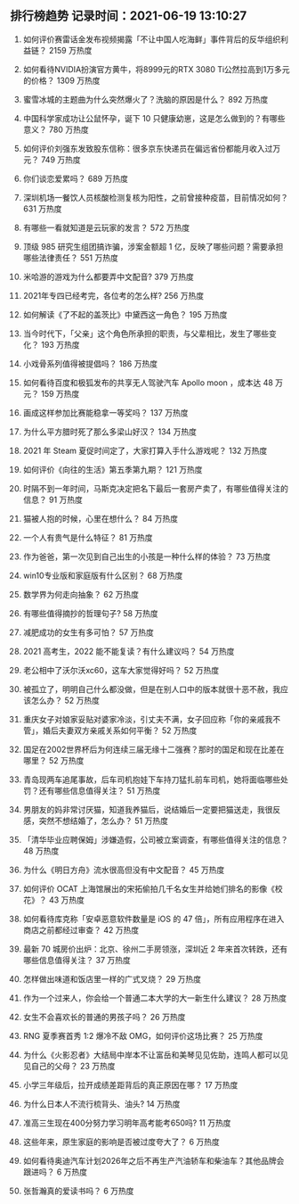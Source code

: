 
## 排行榜趋势 记录时间：2021-06-19 13:10:27
  
  1. 如何评价赛雷话金发布视频揭露「不让中国人吃海鲜」事件背后的反华组织利益链？ 2159 万热度
    
  2. 如何看待NVIDIA扮演官方黄牛，将8999元的RTX 3080 Ti公然拉高到1万多元的价格？ 1309 万热度
    
  3. 蜜雪冰城的主题曲为什么突然爆火了？洗脑的原因是什么？ 892 万热度
    
  4. 中国科学家成功让公鼠怀孕，诞下 10 只健康幼崽，这是怎么做到的？有哪些意义？ 780 万热度
    
  5. 如何评价刘强东发致股东信称：很多京东快递员在偏远省份都能月收入过万元？ 749 万热度
    
  6. 你们谈恋爱累吗？ 689 万热度
    
  7. 深圳机场一餐饮人员核酸检测复核为阳性，之前曾接种疫苗，目前情况如何？ 631 万热度
    
  8. 有哪些一看就知道是云玩家的发言？ 572 万热度
    
  9. 顶级 985 研究生组团搞诈骗，涉案金额超 1 亿，反映了哪些问题？需要承担哪些法律责任？ 551 万热度
    
  10. 米哈游的游戏为什么都要弄中文配音? 379 万热度
    
  11. 2021年专四已经考完，各位考的怎么样? 256 万热度
    
  12. 如何解读《了不起的盖茨比》中黛西这一角色？ 195 万热度
    
  13. 当今时代下，「父亲」这个角色所承担的职责，与父辈相比，发生了哪些变化？ 193 万热度
    
  14. 小戏骨系列值得被提倡吗？ 186 万热度
    
  15. 如何看待百度和极狐发布的共享无人驾驶汽车 Apollo moon ，成本达 48 万元？ 159 万热度
    
  16. 画成这样参加比赛能稳拿一等奖吗？ 137 万热度
    
  17. 为什么平方腊时死了那么多梁山好汉？ 134 万热度
    
  18. 2021 年 Steam 夏促时间定了，大家打算入手什么游戏呢？ 132 万热度
    
  19. 如何评价《向往的生活》第五季第九期？ 121 万热度
    
  20. 时隔不到一年时间，马斯克决定把名下最后一套房产卖了，有哪些值得关注的信息？ 91 万热度
    
  21. 猫被人抱的时候，心里在想什么？ 84 万热度
    
  22. 一个人有贵气是什么特征？ 81 万热度
    
  23. 作为爸爸，第一次见到自己出生的小孩是一种什么样的体验？ 73 万热度
    
  24. win10专业版和家庭版有什么区别？ 68 万热度
    
  25. 数学界为何走向抽象？ 62 万热度
    
  26. 有哪些值得摘抄的哲理句子? 58 万热度
    
  27. 减肥成功的女生有多可怕？ 57 万热度
    
  28. 2021 高考生，2022 能不能复读？有什么建议吗？ 54 万热度
    
  29. 老公相中了沃尔沃xc60，这车大家觉得好吗？ 52 万热度
    
  30. 被孤立了，明明自己什么都没做，但是在别人口中的版本就很十恶不赦，我应该怎么办？ 52 万热度
    
  31. 重庆女子对娘家妥贴对婆家冷淡，引丈夫不满，女子回应称「你的亲戚我不管」，婚后夫妻双方亲戚关系如何平衡？ 52 万热度
    
  32. 国足在2002世界杯后为何连续三届无缘十二强赛？那时的国足和现在比差在哪里？ 52 万热度
    
  33. 青岛现两车追尾事故，后车司机抱娃下车持刀猛扎前车司机，她将面临哪些处罚？还有哪些信息值得关注？ 51 万热度
    
  34. 男朋友的妈非常讨厌猫，知道我养猫后，说结婚后一定要把猫送走，我很反感，突然不想结婚了，怎么办？ 51 万热度
    
  35. 「清华毕业应聘保姆」涉嫌造假，公司被立案调查，有哪些值得关注的信息？ 48 万热度
    
  36. 为什么《明日方舟》流水很高但没有中文配音？ 45 万热度
    
  37. 如何评价 OCAT 上海馆展出的宋拓偷拍几千名女生并给她们排名的影像《校花》？ 43 万热度
    
  38. 如何看待库克称「安卓恶意软件数量是 iOS 的 47 倍」，所有应用程序在进入商店之前都经过审查？ 42 万热度
    
  39. 最新 70 城房价出炉：北京、徐州二手房领涨，深圳近 2 年来首次转跌，还有哪些信息值得关注？ 37 万热度
    
  40. 怎样做出味道和饭店里一样的广式叉烧？ 29 万热度
    
  41. 作为一个过来人，你会给一个普通二本大学的大一新生什么建议？ 28 万热度
    
  42. 女生不会喜欢长的普通的男孩子吗？ 26 万热度
    
  43. RNG 夏季赛首秀 1:2 爆冷不敌 OMG，如何评价这场比赛？ 25 万热度
    
  44. 为什么《火影忍者》大结局中岸本不让富岳和美琴见见佐助，连鸣人都可以见见自己的父母？ 23 万热度
    
  45. 小学三年级后，拉开成绩差距背后的真正原因在哪？ 17 万热度
    
  46. 为什么日本人不流行梳背头、油头? 14 万热度
    
  47. 准高三生现在400分努力学习明年高考能考650吗? 11 万热度
    
  48. 这些年来，原生家庭的影响是否被过度夸大了？ 6 万热度
    
  49. 如何看待奥迪汽车计划2026年之后不再生产汽油轿车和柴油车？其他品牌会跟进吗？ 6 万热度
    
  50. 张哲瀚真的爱读书吗？ 6 万热度
    